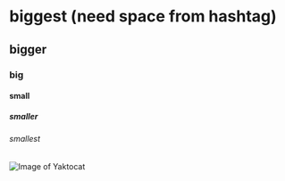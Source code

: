 # biggest (need space from hashtag)
## bigger
### big
#### small
##### smaller
###### smallest
![Image of Yaktocat](https://octodex.github.com/images/yaktocat.png)
